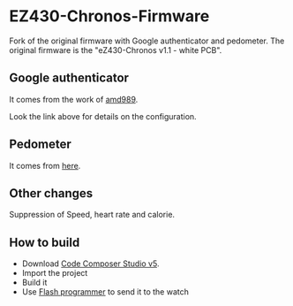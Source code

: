 EZ430-Chronos-Firmware
======================

Fork of the original firmware with Google authenticator and pedometer.
The original firmware is the "eZ430-Chronos v1.1 - white PCB".

Google authenticator
--------------------
It comes from the work of [amd989](https://github.com/amd989/ezTOTP).

Look the link above for details on the configuration.

Pedometer
---------
It comes from [here](http://ez430chronos.blogspot.fr/2012/08/pedometer.html).

Other changes
-------------
Suppression of Speed, heart rate and calorie.

How to build
------------
* Download [Code Composer Studio v5](http://processors.wiki.ti.com/index.php/Category:Code_Composer_Studio_v5).
* Import the project
* Build it
* Use [Flash programmer](http://www.ti.com/tool/flash-programmer) to send it to the watch